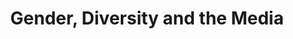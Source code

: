 ---
title: Gender, Diversity and the Media
number: COMM 205
academic-home: Comm
pre-req:
course-type: [Supporting, General Education]
description: Explores the relationship between media and society through critical analysis of its role in social reality.
bulletin-link: https://bulletins.psu.edu/search/?search=%22comm+205%22
pathway-list: [Generalist, Video Production, Digital Design]
---